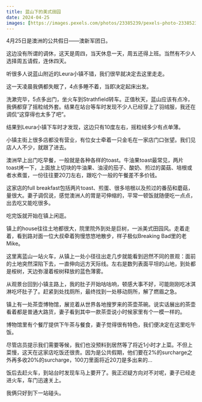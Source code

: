 ```yaml
---
title: 蓝山下的美式田园
date: 2024-04-25
images: [https://images.pexels.com/photos/23385239/pexels-photo-23385239/free-photo-of-sydney-leura-town.jpeg ]
---
```


4月25日是澳洲的公共假日——澳新军团日。

这边没有所谓的调休，这天是周四，当天休息一天，周五还得上班。当然有不少人选择周五请假，连休四天。

听很多人说蓝山附近的Leura小镇不错，我们很早就决定去这里走走。

这一天凌晨我俩都失眠了，4点多睡不着，当即决定起床出发。

洗漱完毕，5点多出门，坐火车到Strathfield转车。正值秋天，蓝山应该有点冷，我俩都穿了摇粒绒外套。结果在站台等车时发现不少人已经穿上了羽绒服，我还在调侃“这穿得也太多了吧”。

结果到Leura小镇下车时才发现，这边只有10度左右，摇粒绒多少有点单薄。

小镇主街上很多店都没有营业，有位女士牵着一只金毛在一家店门口张望。我们见店人人不少，就跟了进去。

澳洲早上出门吃早餐，一般就是各种各样的toast。牛油果toast最常见，两片toast烤一下，上面放上切块的牛油果、油浸的茄子、酸奶、煎过的菌菇、培根或者水煮蛋，一份往往要20刀左右，跟吃个一般的午餐差不多价钱。

这家店的full breakfast包括两片toast、煎蛋、很多培根以及煎过的番茄和蘑菇，量很大。妻子调侃说，感觉澳洲人的胃是可伸缩的，平常一顿饭就随便吃一点点，出去吃又能吃很多。

吃完饭就开始在镇上闲逛。

镇上的house往往土地都很大，院里院外到处是巨树，一派美式田园风。走着走着，看到路对面一位大叔牵着狗慢悠悠地散步，样子极似Breaking Bad里的老Mike。

这里离蓝山一站火车，从镇上一处小径往出走几步就能看到迥然不同的景观：面前的土地突然深陷下去，一直伸向远方天际线。左右是数列表面平坦的山地，到处都是桉树，天边弥漫着桉树释放的蓝色薄雾。

从观景台回到小镇主路上，我的肚子开始咕咕响，顿感大事不好，可能刚刚吃冰淇淋吃坏肚子了。赶紧到处找厕所，最终找到一处移动厕所，解了燃眉之急。

镇上有一处茶壶博物馆，展览着从世界各地搜罗来的茶壶茶碗。说实话展出的茶壶看着都是普通大路货，妻子看到其中一款茶壶说小时候家里有个一模一样的。

博物馆里有个餐厅提供下午茶与餐食，妻子觉得很有特色，我们便决定在这里吃午饭。

尽管店员提示我们需要等候，我们也没预料到居然等了将近1小时才上菜。不但上菜慢，这天在这家店吃饭还很贵。因为是公共假期，他们要在2%的surcharge之外再多收20%的surcharge，100刀里面将近20刀是多出来的...

饭后去赶火车，到站台时发现车马上要开了。我正迟疑方向对不对呢，妻子已经走进火车，车门迅速关上。

我俩只好到下一站碰头。